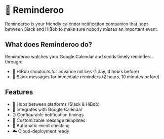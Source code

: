 # 🦘 Reminderoo

Reminderoo is your friendly calendar notification companion that hops between Slack and HiBob to make sure nobody misses an important event.

## What does Reminderoo do?

Reminderoo watches your Google Calendar and sends timely reminders through:
- 🎯 HiBob shoutouts for advance notices (1 day, 4 hours before)
- 💬 Slack messages for immediate reminders (2 hours, 10 minutes before)

## Features

- 🦘 Hops between platforms (Slack & HiBob)
- 📅 Integrates with Google Calendar
- ⏰ Configurable notification timings
- 📝 Customizable message templates
- 🔄 Automatic event checking
- ☁️ Cloud-deployment ready 